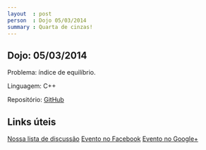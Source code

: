 ```yaml
---
layout  : post
person  : Dojo 05/03/2014
summary : Quarta de cinzas!
---
```


## Dojo: 05/03/2014

Problema: índice de equilíbrio. 

Linguagem: C++

Repositório: [GitHub](https://github.com/dojo-se/indice_equilibrio)


## Links úteis

[Nossa lista de discussão](https://groups.google.com/forum/?fromgroups#!forum/dojo-se)
[Evento no Facebook](https://www.facebook.com/events/254164024757899/)
[Evento no Google+](https://plus.google.com/u/0/events/chsp5mmlclns55hu2u4u3sg7hc0)

